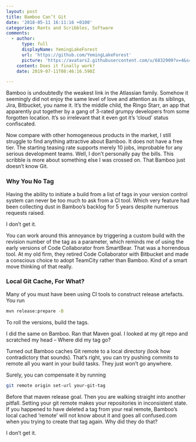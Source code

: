 ```yaml
---
layout: post
title: Bamboo Can’t Git
date: '2018-05-11 16:11:16 +0100'
categories: Rants and Scribbles, Software
comments:
  - author:
      type: full
      displayName: YemingLakeForest
      url: 'https://github.com/YemingLakeForest'
      picture: 'https://avatars2.githubusercontent.com/u/6832909?v=4&s=73'
    content: Does it finally work?
    date: 2019-07-11T08:46:16.590Z

---
```


Bamboo is undoubtedly the weakest link in the Atlassian family. Somehow it seemingly did not enjoy the same level of love and attention as its siblings, Jira, Bitbucket, you name it. It’s the middle child, the Ringo Starr, an app that apparently put together by a gang of 3-rated grumpy developers from some forgotten location. It’s so irrelevant that it even got it’s ‘cloud’ status confiscated.
<!--MORE-->
Now compare with other homogeneous products in the market, I still struggle to find anything attractive about Bamboo. It does not have a free tier. The starting teasing rate supports merely 10 jobs, improbable for any serious development teams. Well, I don’t personally pay the bills. This scribble is more about something else I was crossed on. That Bamboo just doesn’t know Git.

### Why You No Tag
Having the ability to initiate a build from a list of tags in your version control system can never be too much to ask from a CI tool. Which very feature had been collecting dust in Bamboo’s backlog for 5 years despite numerous requests raised.

I don’t get it.

You can work around this annoyance by triggering a custom build with the revision number of the tag as a parameter, which reminds me of using the early versions of Code Collaborator from SmartBear. That was a horrendous tool. At my old firm, they retired Code Collaborator with Bitbucket and made a conscious choice to adopt TeamCity rather than Bamboo. Kind of a smart move thinking of that really.

### Local Git Cache, For What?
Many of you must have been using CI tools to construct release artefacts. You run

```bash
mvn release:prepare -B
```

To roll the versions, build the tags.

I did the same on Bamboo. Ran that Maven goal. I looked at my git repo and scratched my head – Where did my tag go?

Turned out Bamboo caches Git remote to a local directory (look how contradictory that sounds). That’s right, you can try pushing commits to remote all you want in your build tasks. They just won’t go anywhere.

Surely, you can compensate it by running

```bash
git remote origin set-url your-git-tag
```

Before that maven release goal. Then you are walking straight into another pitfall. Setting your git remote makes your repositories in inconsistent state. If you happened to have deleted a tag from your real remote, Bamboo’s local cached ‘remote’ will not know about it and goes all confused.com when you trying to create that tag again. Why did they do that?

I don’t get it.